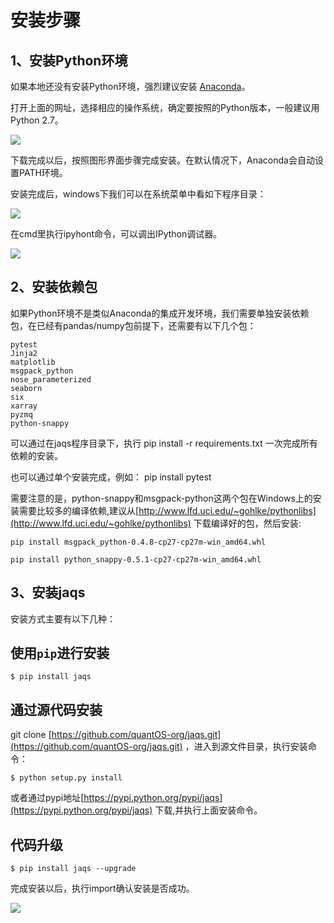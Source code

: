 
# 安装步骤



1、安装Python环境
------

如果本地还没有安装Python环境，强烈建议安装 [Anaconda](http://www.continuum.io/downloads "Anaconda")。

打开上面的网址，选择相应的操作系统，确定要按照的Python版本，一般建议用Python 2.7。

![](../img/anac.png)

下载完成以后，按照图形界面步骤完成安装。在默认情况下，Anaconda会自动设置PATH环境。

安装完成后，windows下我们可以在系统菜单中看如下程序目录：

![](../img/anac_m.png)


在cmd里执行ipyhont命令，可以调出IPython调试器。

![](../img/anac_ipython.png)


2、安装依赖包
----------------

如果Python环境不是类似Anaconda的集成开发环境，我们需要单独安装依赖包，在已经有pandas/numpy包前提下，还需要有以下几个包：

	pytest
	Jinja2
	matplotlib
	msgpack_python
	nose_parameterized
	seaborn
	six
	xarray
	pyzmq
	python-snappy

可以通过在jaqs程序目录下，执行 pip install -r requirements.txt 一次完成所有依赖的安装。

也可以通过单个安装完成，例如： pip install pytest

需要注意的是，python-snappy和msgpack-python这两个包在Windows上的安装需要比较多的编译依赖,建议从[http://www.lfd.uci.edu/~gohlke/pythonlibs](http://www.lfd.uci.edu/~gohlke/pythonlibs) 下载编译好的包，然后安装:

	pip install msgpack_python-0.4.8-cp27-cp27m-win_amd64.whl 
	
	pip install python_snappy-0.5.1-cp27-cp27m-win_amd64.whl



3、安装jaqs
--------


安装方式主要有以下几种：

使用``pip``进行安装
-----------------------
    $ pip install jaqs


通过源代码安装
--------
git clone [https://github.com/quantOS-org/jaqs.git](https://github.com/quantOS-org/jaqs.git) ，进入到源文件目录，执行安装命令：
	
	$ python setup.py install

或者通过pypi地址[https://pypi.python.org/pypi/jaqs](https://pypi.python.org/pypi/jaqs) 下载,并执行上面安装命令。

代码升级
--------

	$ pip install jaqs --upgrade


完成安装以后，执行import确认安装是否成功。

![](../img/jaqs_test.png)